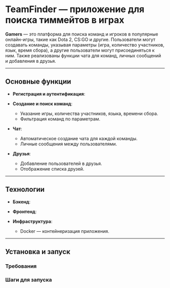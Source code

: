 # TeamFinder — приложение для поиска тиммейтов в играх

**Gamers** — это платформа для поиска команд и игроков в популярные онлайн-игры, такие как Dota 2, CS:GO и другие. Пользователи могут создавать команды, указывая параметры (игра, количество участников, язык, время сбора), а другие пользователи могут присоединяться к ним. Также реализованы функции чата для команд, личных сообщений и добавления в друзья.

---

## Основные функции

- **Регистрация и аутентификация**:

- **Создание и поиск команд**:
  - Указание игры, количества участников, языка, времени сбора.
  - Фильтрация команд по параметрам.

- **Чат**:
  - Автоматическое создание чата для каждой команды.
  - Личные сообщения между пользователями.

- **Друзья**:
  - Добавление пользователей в друзья.
  - Отображение списка друзей.

---

## Технологии

- **Бэкенд**:


- **Фронтенд**:


- **Инфраструктура**:
  - Docker — контейнеризация приложения.

---

## Установка и запуск

### Требования


### Шаги для запуска

